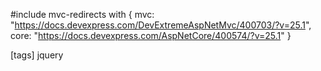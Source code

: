 #include mvc-redirects with {
    mvc: "https://docs.devexpress.com/DevExtremeAspNetMvc/400703/?v=25.1",
    core: "https://docs.devexpress.com/AspNetCore/400574/?v=25.1"
}

[tags] jquery
